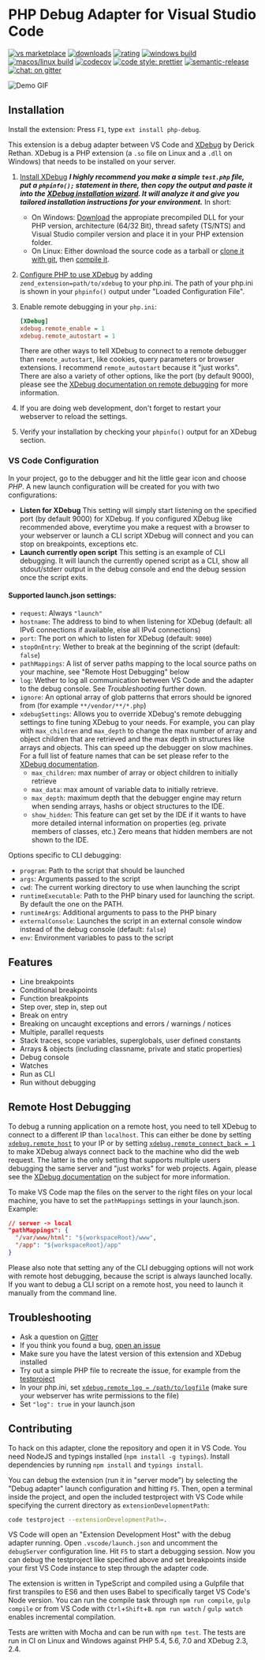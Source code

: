 # PHP Debug Adapter for Visual Studio Code

[![vs marketplace](https://img.shields.io/vscode-marketplace/v/felixfbecker.php-debug.svg?label=vs%20marketplace)](https://marketplace.visualstudio.com/items?itemName=felixfbecker.php-debug) [![downloads](https://img.shields.io/vscode-marketplace/d/felixfbecker.php-debug.svg)](https://marketplace.visualstudio.com/items?itemName=felixfbecker.php-debug) [![rating](https://img.shields.io/vscode-marketplace/r/felixfbecker.php-debug.svg)](https://marketplace.visualstudio.com/items?itemName=felixfbecker.php-debug) [![windows build](https://img.shields.io/appveyor/ci/felixfbecker/vscode-php-debug/master.svg?label=windows+build)](https://ci.appveyor.com/project/felixfbecker/vscode-php-debug)
[![macos/linux build](https://img.shields.io/travis/felixfbecker/vscode-php-debug/master.svg?label=macos/linux+build)](https://travis-ci.org/felixfbecker/vscode-php-debug) [![codecov](https://codecov.io/gh/felixfbecker/vscode-php-debug/branch/master/graph/badge.svg)](https://codecov.io/gh/felixfbecker/vscode-php-debug) [![code style: prettier](https://img.shields.io/badge/code_style-prettier-ff69b4.svg)](https://github.com/prettier/prettier) [![semantic-release](https://img.shields.io/badge/%20%20%F0%9F%93%A6%F0%9F%9A%80-semantic--release-e10079.svg)](https://github.com/semantic-release/semantic-release) [![chat: on gitter](https://badges.gitter.im/felixfbecker/vscode-php-debug.svg)](https://gitter.im/felixfbecker/vscode-php-debug?utm_source=badge&utm_medium=badge&utm_campaign=pr-badge)

![Demo GIF](https://github.com/felixfbecker/vscode-php-debug/raw/master/images/demo.gif)

## Installation

Install the extension: Press `F1`, type `ext install php-debug`.

This extension is a debug adapter between VS Code and [XDebug](https://xdebug.org/) by Derick Rethan. XDebug is a PHP extension (a `.so` file on Linux and a `.dll` on Windows) that needs to be installed on your server.

1. [Install XDebug](https://xdebug.org/docs/install)
   **_I highly recommend you make a simple `test.php` file, put a `phpinfo();` statement in there, then copy the output and paste it into the [XDebug installation wizard](https://xdebug.org/wizard.php). It will analyze it and give you tailored installation instructions for your environment._** In short:

   - On Windows: [Download](https://xdebug.org/download.php) the appropiate precompiled DLL for your PHP version, architecture (64/32 Bit), thread safety (TS/NTS) and Visual Studio compiler version and place it in your PHP extension folder.
   - On Linux: Either download the source code as a tarball or [clone it with git](https://xdebug.org/docs/install#source), then [compile it](https://xdebug.org/docs/install#compile).

2. [Configure PHP to use XDebug](https://xdebug.org/docs/install#configure-php) by adding `zend_extension=path/to/xdebug` to your php.ini. The path of your php.ini is shown in your `phpinfo()` output under "Loaded Configuration File".

3. Enable remote debugging in your `php.ini`:

   ```ini
   [XDebug]
   xdebug.remote_enable = 1
   xdebug.remote_autostart = 1
   ```

   There are other ways to tell XDebug to connect to a remote debugger than `remote_autostart`, like cookies, query parameters or browser extensions. I recommend `remote_autostart` because it "just works". There are also a variety of other options, like the port (by default 9000), please see the [XDebug documentation on remote debugging](https://xdebug.org/docs/remote#starting) for more information.

4. If you are doing web development, don't forget to restart your webserver to reload the settings.

5. Verify your installation by checking your `phpinfo()` output for an XDebug section.

### VS Code Configuration

In your project, go to the debugger and hit the little gear icon and choose _PHP_. A new launch configuration will be created for you with two configurations:

- **Listen for XDebug**
  This setting will simply start listening on the specified port (by default 9000) for XDebug. If you configured XDebug like recommended above, everytime you make a request with a browser to your webserver or launch a CLI script XDebug will connect and you can stop on breakpoints, exceptions etc.
- **Launch currently open script**
  This setting is an example of CLI debugging. It will launch the currently opened script as a CLI, show all stdout/stderr output in the debug console and end the debug session once the script exits.

#### Supported launch.json settings:

- `request`: Always `"launch"`
- `hostname`: The address to bind to when listening for XDebug (default: all IPv6 connections if available, else all IPv4 connections)
- `port`: The port on which to listen for XDebug (default: `9000`)
- `stopOnEntry`: Wether to break at the beginning of the script (default: `false`)
- `pathMappings`: A list of server paths mapping to the local source paths on your machine, see "Remote Host Debugging" below
- `log`: Wether to log all communication between VS Code and the adapter to the debug console. See _Troubleshooting_ further down.
- `ignore`: An optional array of glob patterns that errors should be ignored from (for example `**/vendor/**/*.php`)
- `xdebugSettings`: Allows you to override XDebug's remote debugging settings to fine tuning XDebug to your needs. For example, you can play with `max_children` and `max_depth` to change the max number of array and object children that are retrieved and the max depth in structures like arrays and objects. This can speed up the debugger on slow machines.
  For a full list of feature names that can be set please refer to the [XDebug documentation](https://xdebug.org/docs-dbgp.php#feature-names).
  - `max_children`: max number of array or object children to initially retrieve
  - `max_data`: max amount of variable data to initially retrieve.
  - `max_depth`: maximum depth that the debugger engine may return when sending arrays, hashs or object structures to the IDE.
  - `show_hidden`: This feature can get set by the IDE if it wants to have more detailed internal information on properties (eg. private members of classes, etc.) Zero means that hidden members are not shown to the IDE.

Options specific to CLI debugging:

- `program`: Path to the script that should be launched
- `args`: Arguments passed to the script
- `cwd`: The current working directory to use when launching the script
- `runtimeExecutable`: Path to the PHP binary used for launching the script. By default the one on the PATH.
- `runtimeArgs`: Additional arguments to pass to the PHP binary
- `externalConsole`: Launches the script in an external console window instead of the debug console (default: `false`)
- `env`: Environment variables to pass to the script

## Features

- Line breakpoints
- Conditional breakpoints
- Function breakpoints
- Step over, step in, step out
- Break on entry
- Breaking on uncaught exceptions and errors / warnings / notices
- Multiple, parallel requests
- Stack traces, scope variables, superglobals, user defined constants
- Arrays & objects (including classname, private and static properties)
- Debug console
- Watches
- Run as CLI
- Run without debugging

## Remote Host Debugging

To debug a running application on a remote host, you need to tell XDebug to connect to a different IP than `localhost`. This can either be done by setting [`xdebug.remote_host`](https://xdebug.org/docs/remote#remote_host) to your IP or by setting [`xdebug.remote_connect_back = 1`](https://xdebug.org/docs/remote#remote_connect_back) to make XDebug always connect back to the machine who did the web request. The latter is the only setting that supports multiple users debugging the same server and "just works" for web projects. Again, please see the [XDebug documentation](https://xdebug.org/docs/remote#communcation) on the subject for more information.

To make VS Code map the files on the server to the right files on your local machine, you have to set the `pathMappings` settings in your launch.json. Example:

```json
// server -> local
"pathMappings": {
  "/var/www/html": "${workspaceRoot}/www",
  "/app": "${workspaceRoot}/app"
}
```

Please also note that setting any of the CLI debugging options will not work with remote host debugging, because the script is always launched locally. If you want to debug a CLI script on a remote host, you need to launch it manually from the command line.

## Troubleshooting

- Ask a question on [Gitter](https://gitter.im/felixfbecker/vscode-php-debug)
- If you think you found a bug, [open an issue](https://github.com/felixfbecker/vscode-php-debug/issues)
- Make sure you have the latest version of this extension and XDebug installed
- Try out a simple PHP file to recreate the issue, for example from the [testproject](https://github.com/felixfbecker/vscode-php-debug/tree/master/testproject)
- In your php.ini, set [`xdebug.remote_log = /path/to/logfile`](https://xdebug.org/docs/remote#remote_log)
  (make sure your webserver has write permissions to the file)
- Set `"log": true` in your launch.json

## Contributing

To hack on this adapter, clone the repository and open it in VS Code. You need NodeJS and typings installed (`npm install -g typings`). Install dependencies by running `npm install` and `typings install`.

You can debug the extension (run it in "server mode") by selecting the "Debug adapter" launch configuration and hitting `F5`. Then, open a terminal inside the project, and open the included testproject with VS Code while specifying the current directory as `extensionDevelopmentPath`:

```sh
code testproject --extensionDevelopmentPath=.
```

VS Code will open an "Extension Development Host" with the debug adapter running. Open `.vscode/launch.json` and uncomment the `debugServer` configuration line. Hit `F5` to start a debugging session. Now you can debug the testproject like specified above and set breakpoints inside your first VS Code instance to step through the adapter code.

The extension is written in TypeScript and compiled using a Gulpfile that first transpiles to ES6 and then uses Babel to specifically target VS Code's Node version. You can run the compile task through `npm run compile`, `gulp compile` or from VS Code with `Ctrl`+`Shift`+`B`. `npm run watch` / `gulp watch` enables incremental compilation.

Tests are written with Mocha and can be run with `npm test`. The tests are run in CI on Linux and Windows against PHP 5.4, 5.6, 7.0 and XDebug 2.3, 2.4.
